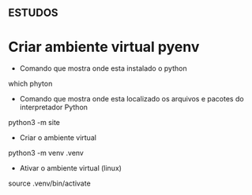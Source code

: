 ## ESTUDOS

# Criar ambiente virtual pyenv 

- Comando que mostra onde esta instalado o python

which phyton

- Comando que mostra onde esta localizado os arquivos e pacotes do interpretador Python

python3 -m site
 
- Criar o ambiente virtual 

python3 -m venv .venv

- Ativar o ambiente virtual (linux)

source .venv/bin/activate